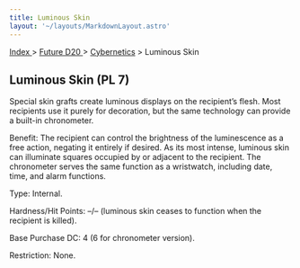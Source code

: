 ```yaml
---
title: Luminous Skin
layout: '~/layouts/MarkdownLayout.astro'
---
```


[ Index ](/) > [ Future D20 ](/future.d20.srd) > [Cybernetics](/future.d20.srd/cybernetics) > Luminous Skin

## Luminous Skin (PL 7)

Special skin grafts create luminous displays on the recipient’s flesh. Most
recipients use it purely for decoration, but the same technology can provide a
built-in chronometer.

Benefit: The recipient can control the brightness of the luminescence as a
free action, negating it entirely if desired. As its most intense, luminous
skin can illuminate squares occupied by or adjacent to the recipient. The
chronometer serves the same function as a wristwatch, including date, time,
and alarm functions.

Type: Internal.

Hardness/Hit Points: –/– (luminous skin ceases to function when the recipient
is killed).

Base Purchase DC: 4 (6 for chronometer version).

Restriction: None.

